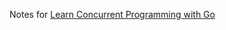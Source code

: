 Notes for [Learn Concurrent Programming with Go](https://www.manning.com/books/learn-concurrent-programming-with-go)